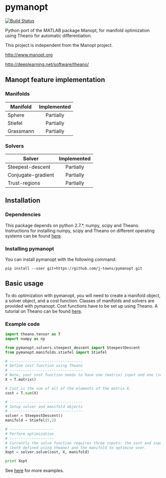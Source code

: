 # pymanopt
[![Build Status](https://travis-ci.org/j-towns/pymanopt.svg?branch=master)](https://travis-ci.org/j-towns/pymanopt)

Python port of the MATLAB package Manopt, for manifold optimization using Theano for automatic differentiation.

This project is independent from the Manopt project.

http://www.manopt.org

http://deeplearning.net/software/theano/

## Manopt feature implementation
### Manifolds

| Manifold      | Implemented   |
| ------------- |:-------------:|
| Sphere        | Partially     |
| Stiefel       | Partially     |
| Grassmann     | Partially     |

### Solvers

| Solver        | Implemented   |
| ------------- |:-------------:|
| Steepest-descent| Partially   |
| Conjugate-gradient | Partially|
| Trust-regions | Partially     |

## Installation
### Dependencies
This package depends on python 2.7.*, numpy, scipy and Theano. Instructions for installing numpy, scipy and Theano on different operating systems can be found [here](http://deeplearning.net/software/theano/install.html).

### Installing pymanopt
You can install pymanopt with the following command:
```
pip install --user git+https://github.com/j-towns/pymanopt.git
```

## Basic usage
To do optimization with pymanopt, you will need to create a manifold object, a solver object, and a cost function. Classes of manifolds and solvers are provided with pymanopt. Cost functions have to be set up using Theano. A tutorial on Theano can be found [here](http://deeplearning.net/software/theano/tutorial/index.html).

### Example code
```python
import theano.tensor as T
import numpy as np

from pymanopt.solvers.steepest_descent import SteepestDescent
from pymanopt.manifolds.stiefel import Stiefel

# ---------------------------------
# Define cost function using Theano
# ---------------------------------
# Note, your cost function needs to have one (matrix) input and one (scalar) output.
X = T.matrix()

# Cost is the sum of all of the elements of the matrix X.
cost = T.sum(X)

# ---------------------------------
# Setup solver and manifold objects
# ---------------------------------
solver = SteepestDescent()
manifold = Stiefel(5,2)

# --------------------
# Perform optimization
# --------------------
# Currently the solve function requires three inputs: the cost and input variable
# (both defined using theano) and the manifold to optimise over.
Xopt = solver.solve(cost, X, manifold)

print Xopt
```
See [here](https://github.com/j-towns/pymanopt/tree/master/examples) for more examples.
